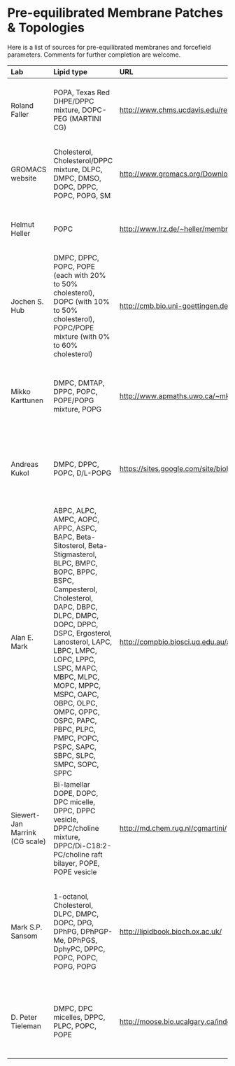# Pre-equilibrated Membrane Patches & Topologies #

Here is a list of sources for pre-equilibrated membranes and forcefield parameters.
Comments for further completion are welcome.

| **Lab** | **Lipid type**  | **URL** | **Comment** |
|:--------|:----------------|:--------|:------------|
| Roland Faller | POPA, Texas Red DHPE/DPPC mixture, DOPC-PEG (MARTINI CG) | http://www.chms.ucdavis.edu/research/web/faller/ | Membrane patches and topologies for GROMACS compatible force fields |
| GROMACS website | Cholesterol, Cholesterol/DPPC mixture, DLPC, DMPC, DMSO, DOPC, DPPC, POPC, POPG, SM | http://www.gromacs.org/Downloads/User_contributions/Molecule_topologies | Membrane patches and topologies for several GROMACS compatible force fields |
| Helmut Heller | POPC | http://www.lrz.de/~heller/membrane/membrane.html | Only membrane patches, no force field topologies |
| Jochen S. Hub | DMPC, DPPC, POPC, POPE (each with 20% to 50% cholesterol), DOPC (with 10% to 50% cholesterol), POPC/POPE mixture (with 0% to 60% cholesterol)| http://cmb.bio.uni-goettingen.de/downloads.html | Only membrane patches, no force field topologies |
| Mikko Karttunen | DMPC, DMTAP, DPPC, POPC, POPE/POPG mixture, POPG | http://www.apmaths.uwo.ca/~mkarttu/downloads.shtml | Membrane patches and topologies for GROMACS compatible united atom force fields |
| Andreas Kukol | DMPC, DPPC, POPC, D/L-POPG | https://sites.google.com/site/bioherts/home/lipid-topologies | Membrane patches and topologies for the GROMOS 53a6 united atom force field |
| Alan E. Mark | ABPC, ALPC, AMPC, AOPC, APPC, ASPC, BAPC, Beta-Sitosterol, Beta-Stigmasterol, BLPC, BMPC, BOPC, BPPC, BSPC, Campesterol, Cholesterol, DAPC, DBPC, DLPC, DMPC, DOPC, DPPC, DSPC, Ergosterol, Lanosterol, LAPC, LBPC, LMPC, LOPC, LPPC, LSPC, MAPC, MBPC, MLPC, MOPC, MPPC, MSPC, OAPC, OBPC, OLPC, OMPC, OPPC, OSPC, PAPC, PBPC, PLPC, PMPC, POPC, PSPC, SAPC, SBPC, SLPC, SMPC, SOPC, SPPC | http://compbio.biosci.uq.edu.au/atb/?tab=existing_tab&display_moltype=lipid | Membrane patches and topologies for the GROMOS 53a6/54a7 united atom force field |
| Siewert-Jan Marrink (CG scale) | Bi-lamellar DOPE, DOPC, DPC micelle, DPPC, DPPC vesicle, DPPC/choline mixture, DPPC/Di-C18:2-PC/choline raft bilayer, POPE, POPE vesicle | http://md.chem.rug.nl/cgmartini/ | Membrane patches and topologies for the MARTINI coarse-grain force field |
| Mark S.P. Sansom | 1-octanol, Cholesterol, DLPC, DMPC, DOPC, DPG, DPhPG, DPhPGP-Me, DPhPGS, DphyPC, DPPC, POPC, POPC, POPG, POPG | http://lipidbook.bioch.ox.ac.uk/ | Membrane patches and topologies for the AMBER GAFF, Bondini, CHARMM27, GROMOS 43a1/53a6 & MARTINI force field |
| D. Peter Tieleman | DMPC, DPC micelles, DPPC, PLPC, POPC, POPE | http://moose.bio.ucalgary.ca/index.php?page=Structures_and_Topologies | Membrane patches and topologies for the GROMOS87 & GROMOS96 force field |